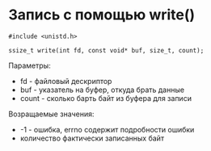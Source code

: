 # Запись с помощью write()

    #include <unistd.h>

    ssize_t write(int fd, const void* buf, size_t, count);

Параметры:
* fd - файловый дескриптор
* buf - указатель на буфер, откуда брать данные
* count - сколько барть байт из буфера для записи

Возращаемые значения:
* -1 - ошибка, errno содержит подробности ошибки
* количество фактически записанных байт

